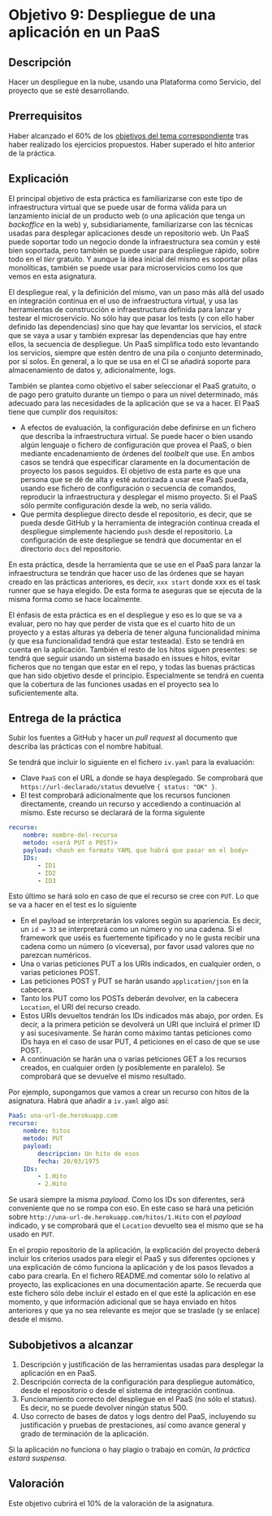 # Objetivo 9: Despliegue de una aplicación en un PaaS

## Descripción

Hacer un despliegue en la nube, usando una Plataforma como Servicio,
del proyecto que se esté desarrollando.

## Prerrequisitos

Haber alcanzado el 60% de los
[objetivos del tema correspondiente](../temas/PaaS) tras haber realizado los
ejercicios propuestos. Haber superado el hito anterior de la práctica.

## Explicación

El principal objetivo de esta práctica es familiarizarse con este tipo
de infraestructura virtual que se puede usar de forma válida para un
lanzamiento inicial de un producto web (o una aplicación que tenga un
*backoffice* en la web) y, subsidiariamente, familiarizarse con las
técnicas usadas para desplegar aplicaciones desde un repositorio
web. Un PaaS puede soportar todo un negocio donde la infraestructura
sea común y esté bien soportada, pero también se puede usar para
despliegue rápido, sobre todo en el *tier* gratuito. Y aunque la idea
inicial del mismo es soportar pilas monolíticas, también se puede usar
para microservicios como los que vemos en esta asignatura.

El despliegue real, y la definición del mismo, van un paso más allá
del usado en integración continua en el uso de infraestructura
virtual, y usa las herramientas de construcción e infraestructura
definida para lanzar y testear el microservicio. No sólo hay que pasar
los tests (y con ello haber definido las dependencias) sino que hay
que levantar los servicios, el *stack* que se vaya a usar y también
expresar las dependencias que hay entre ellos, la secuencia de
despliegue. Un PaaS simplifica todo esto levantando los servicios,
siempre que estén dentro de una pila o conjunto determinado, por sí
solos. En general, a lo que se usa en el CI se añadirá soporte para
almacenamiento de datos y, adicionalmente, logs.

También se plantea como objetivo el saber seleccionar el PaaS
gratuito, o de pago pero gratuito durante un tiempo o para un nivel
determinado, más adecuado para las necesidades de la aplicación que se
va a hacer. El PaaS tiene que cumplir dos requisitos:

* A efectos de evaluación, la configuración debe definirse en un
  fichero que describa la infraestructura virtual. Se puede hacer o
  bien usando algún lenguaje o fichero de configuración que provea el
  PaaS, o bien mediante encadenamiento de órdenes del *toolbelt* que
  use. En ambos casos se tendrá que especificar claramente en la
  documentación de proyecto los pasos seguidos. El objetivo de esta
  parte es que una persona que se dé de alta y esté autorizada a usar
  ese PaaS pueda, usando ese fichero de configuración o secuencia de
  comandos, reproducir la infraestructura y desplegar el mismo
  proyecto. Si el PaaS sólo permite configuración desde la web, no
  sería válido.
* Que permita despliegue directo desde el repositorio, es decir, que
  se pueda desde GitHub y la herramienta de integración continua
  creada el despliegue simplemente haciendo `push` desde el
  repositorio. La configuración de este despliegue se tendrá que
  documentar en el directorio `docs` del repositorio.

En esta práctica, desde la herramienta que se use en el PaaS para
lanzar la infraestructura se tendrán que hacer uso de las órdenes que
se hayan creado en las prácticas anteriores, es decir, `xxx start`
donde xxx es el task runner que se haya elegido. De esta forma te
aseguras que se ejecuta de la misma forma como se hace localmente.

El énfasis de esta práctica es en el despliegue y eso es lo que se va
a evaluar, pero no hay que perder de vista que es el cuarto hito de un
proyecto y a estas alturas ya debería de tener alguna funcionalidad
mínima (y que esa funcionalidad tendrá que estar testeada). Esto se
tendrá en cuenta en la aplicación. También el resto de
los hitos siguen presentes: se tendrá que seguir usando un sistema
basado en issues e hitos, evitar ficheros que no tengan que estar en
el repo, y todas las buenas prácticas que han sido objetivo desde el
principio. Especialmente se tendrá en cuenta que la cobertura de las
funciones usadas en el proyecto sea lo suficientemente alta.

## Entrega de la práctica

Subir los fuentes a GitHub y hacer un *pull request* al documento que describa
las prácticas con el nombre habitual.

Se tendrá que incluir lo siguiente en el fichero `iv.yaml` para la
evaluación:

* Clave `PaaS` con el URL a donde se haya desplegado. Se comprobará
  que `https://url-declarado/status` devuelve `{ status: "OK" }`.
* El test comprobará adicionalmente que los recursos funcionen
  directamente, creando un recurso y accediendo a continuación al
  mismo. Este recurso se declarará de la forma siguiente

```yaml
recurso:
    nombre: nombre-del-recurso
    metodo: <será PUT o POST)>
    payload: <hash en formato YAML que habrá que pasar en el body>
    IDs:
        - ID1
        - ID2
        - ID3
```

Esto último se hará solo en caso de que el recurso se cree con
`PUT`. Lo que se va a hacer en el test es lo siguiente

* En el payload se interpretarán los valores según su apariencia. Es
  decir, un `id = 33` se interpretará como un número y no una
  cadena. Si el framework que uséis es fuertemente tipificado y no le
  gusta recibir una cadena como un número (o viceversa), por favor
  usad valores que no parezcan numéricos.
* Una o varias peticiones PUT a los URIs indicados, en cualquier
  orden, o varias peticiones POST.
* Las peticiones POST y PUT se harán usando `application/json` en la
  cabecera.
* Tanto los PUT como los POSTs deberán devolver, en la cabecera
  `Location`, el URI del recurso creado.
* Estos URIs devueltos tendrán los IDs indicados más abajo, por
  orden. Es decir, a la primera petición se devolverá un URI que
  incluirá el primer ID y así sucesivamente. Se harán como máximo
  tantas peticiones como IDs haya en el caso de usar PUT, 4 peticiones
  en el caso de que se use POST.
* A continuación se harán una o varias peticiones GET a los recursos
  creados, en cualquier orden (y posiblemente en paralelo). Se
  comprobará que se devuelve el mismo resultado.

Por ejemplo, supongamos que vamos a crear un recurso con hitos de la
asignatura. Habrá que añadir a `iv.yaml` algo así:

```yaml
PaaS: una-url-de.herokuapp.com
recurso:
    nombre: hitos
    metodo: PUT
    payload:
        descripcion: Un hito de esos
        fecha: 20/03/1975
    IDs:
        - 1.Hito
        - 2.Hito
```

Se usará siempre la misma *payload*. Como los IDs son diferentes, será
conveniente que no se rompa con eso. En este caso se hará una petición
sobre `http://una-url-de.herokuapp.com/hitos/1.Hito` con el *payload*
indicado, y se comprobará que el `Location` devuelto sea el mismo que
se ha usado en `PUT`.

En el propio repositorio de la aplicación, la explicación del proyecto deberá
incluir los criterios usados para elegir el PaaS y sus diferentes opciones y
una explicación de cómo funciona la aplicación y de los pasos llevados a cabo
para crearla. En el fichero README.md comentar sólo lo relativo al proyecto,
las explicaciones en una documentación aparte. Se recuerda que este fichero
sólo debe incluir el estado en el que esté la aplicación en ese momento, y que
información adicional que se haya enviado en hitos anteriores y que ya no sea
relevante es mejor que se traslade (y se enlace) desde el mismo.

## Subobjetivos a alcanzar

1. Descripción y justificación de las herramientas usadas
   para desplegar la aplicación en en PaaS.
2. Descripción correcta de la configuración para despliegue
   automático, desde el repositorio o desde el sistema de integración
   continua.
3. Funcionamiento correcto del despliegue en el PaaS (no sólo el
   status). Es decir, no se puede devolver ningún status 500.
4. Uso correcto de bases de datos y logs dentro del PaaS,
   incluyendo su justificación y pruebas de prestaciones, así como
   avance general y grado de terminación de la aplicación.

Si la aplicación no funciona o hay plagio o trabajo en común, *la práctica
estará suspensa*.

## Valoración

Este objetivo cubrirá el 10% de la valoración de la asignatura.



